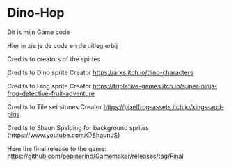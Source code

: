 # Dino-Hop

Dit is mijn Game code

Hier in zie je de code en de uitleg erbij

Credits to creators of the spirtes

Credits to Dino sprite Creator https://arks.itch.io/dino-characters

Credits to Frog sprite Creator https://triplefive-games.itch.io/super-ninja-frog-detective-fruit-adventure

Credits to Tile set stones Creator https://pixelfrog-assets.itch.io/kings-and-pigs

Credits to Shaun Spalding for  background sprites (https://www.youtube.com/@ShaunJS)

Here the final release to the game:
https://github.com/pepinerino/Gamemaker/releases/tag/Final
